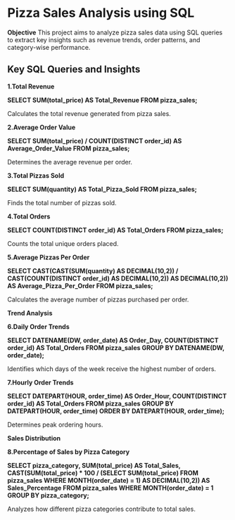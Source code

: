# Pizza Sales Analysis using SQL

**Objective**
This project aims to analyze pizza sales data using SQL queries to extract key insights such as revenue trends, order patterns, and category-wise performance.

## Key SQL Queries and Insights

**1.Total Revenue**

**SELECT SUM(total_price) AS Total_Revenue FROM pizza_sales;**

Calculates the total revenue generated from pizza sales.

**2.Average Order Value**

**SELECT SUM(total_price) / COUNT(DISTINCT order_id) AS Average_Order_Value FROM pizza_sales;**

Determines the average revenue per order.

**3.Total Pizzas Sold**

**SELECT SUM(quantity) AS Total_Pizza_Sold FROM pizza_sales;**

Finds the total number of pizzas sold.

**4.Total Orders**

**SELECT COUNT(DISTINCT order_id) AS Total_Orders FROM pizza_sales;**

Counts the total unique orders placed.

**5.Average Pizzas Per Order**

**SELECT CAST(CAST(SUM(quantity) AS DECIMAL(10,2)) / CAST(COUNT(DISTINCT order_id) AS DECIMAL(10,2)) AS DECIMAL(10,2)) AS Average_Pizza_Per_Order FROM pizza_sales;**

Calculates the average number of pizzas purchased per order.

**Trend Analysis**

**6.Daily Order Trends**

**SELECT DATENAME(DW, order_date) AS Order_Day, COUNT(DISTINCT order_id) AS Total_Orders
FROM pizza_sales
GROUP BY DATENAME(DW, order_date);**

Identifies which days of the week receive the highest number of orders.

**7.Hourly Order Trends**

**SELECT DATEPART(HOUR, order_time) AS Order_Hour, COUNT(DISTINCT order_id) AS Total_Orders
FROM pizza_sales
GROUP BY DATEPART(HOUR, order_time)
ORDER BY DATEPART(HOUR, order_time);**

Determines peak ordering hours.

**Sales Distribution**

**8.Percentage of Sales by Pizza Category**

**SELECT pizza_category, 
       SUM(total_price) AS Total_Sales,
       CAST(SUM(total_price) * 100 / (SELECT SUM(total_price) FROM pizza_sales WHERE MONTH(order_date) = 1) AS DECIMAL(10,2)) AS Sales_Percentage
FROM pizza_sales
WHERE MONTH(order_date) = 1
GROUP BY pizza_category;**

Analyzes how different pizza categories contribute to total sales.

